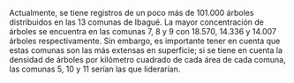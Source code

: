 
Actualmente, se tiene registros de un poco más de 101.000 árboles distribuidos en las 13 comunas de Ibagué. La mayor concentración de árboles se encuentra en las comunas 7, 8 y 9 con 18.570, 14.336 y 14.007 árboles respectivamente. Sin embargo, es importante tener en cuenta que estas comunas son las más extensas en superficie; si se tiene en cuenta la densidad de árboles por kilómetro cuadrado de cada área de cada comuna, las comunas 5, 10 y 11 serían las que liderarían.

